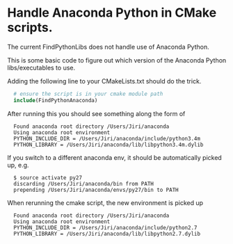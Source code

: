 # Handle Anaconda Python in CMake scripts.

The current FindPythonLibs does not handle use of Anaconda Python.

This is some basic code to figure out which version of the Anaconda
Python libs/executables to use.

Adding the following line to your CMakeLists.txt should do the trick.

``` cmake
  # ensure the script is in your cmake module path
  include(FindPythonAnaconda)
```

After running this you should see something along the form of

``` shell
  Found anaconda root directory /Users/Jiri/anaconda
  Using anaconda root environment
  PYTHON_INCLUDE_DIR = /Users/Jiri/anaconda/include/python3.4m
  PYTHON_LIBRARY = /Users/Jiri/anaconda/lib/libpython3.4m.dylib
```

If you switch to a different anaconda env, it should be automatically
picked up, e.g.

``` shell
  $ source activate py27
  discarding /Users/Jiri/anaconda/bin from PATH
  prepending /Users/Jiri/anaconda/envs/py27/bin to PATH
```

When rerunning the cmake script, the new environment is picked up

``` shell
  Found anaconda root directory /Users/Jiri/anaconda
  Using anaconda root environment
  PYTHON_INCLUDE_DIR = /Users/Jiri/anaconda/include/python2.7
  PYTHON_LIBRARY = /Users/Jiri/anaconda/lib/libpython2.7.dylib
```

